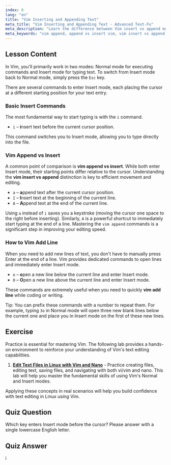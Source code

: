 ```yaml
---
index: 6
lang: "en"
title: "Vim Inserting and Appending Text"
meta_title: "Vim Inserting and Appending Text - Advanced Text-Fu"
meta_description: "Learn the difference between Vim insert vs append modes. Master commands like 'i', 'a', and 'o' to efficiently edit text, vim append content, and vim add line."
meta_keywords: "vim append, append vs insert vim, vim insert vs append, vim add line, vim text editing, vim commands, vim tutorial, insert mode, append mode"
---
```


## Lesson Content

In Vim, you'll primarily work in two modes: Normal mode for executing commands and Insert mode for typing text. To switch from Insert mode back to Normal mode, simply press the `Esc` key.

There are several commands to enter Insert mode, each placing the cursor at a different starting position for your text entry.

### Basic Insert Commands

The most fundamental way to start typing is with the `i` command.

- `i` – **i**nsert text before the current cursor position.

This command switches you to Insert mode, allowing you to type directly into the file.

### Vim Append vs Insert

A common point of comparison is **vim append vs insert**. While both enter Insert mode, their starting points differ relative to the cursor. Understanding the **vim insert vs append** distinction is key to efficient movement and editing.

- `a` – **a**ppend text after the current cursor position.
- `I` – **I**nsert text at the beginning of the current line.
- `A` – **A**ppend text at the end of the current line.

Using `a` instead of `i` saves you a keystroke (moving the cursor one space to the right before inserting). Similarly, `A` is a powerful shortcut to immediately start typing at the end of a line. Mastering the `vim append` commands is a significant step in improving your editing speed.

### How to Vim Add Line

When you need to add new lines of text, you don't have to manually press Enter at the end of a line. Vim provides dedicated commands to open lines and immediately enter Insert mode.

- `o` – **o**pen a new line below the current line and enter Insert mode.
- `O` – **O**pen a new line above the current line and enter Insert mode.

These commands are extremely useful when you need to quickly **vim add line** while coding or writing.

Tip: You can prefix these commands with a number to repeat them. For example, typing `3o` in Normal mode will open three new blank lines below the current one and place you in Insert mode on the first of these new lines.

## Exercise

Practice is essential for mastering Vim. The following lab provides a hands-on environment to reinforce your understanding of Vim's text editing capabilities.

1. **[Edit Text Files in Linux with Vim and Nano](https://labex.io/labs/comptia-edit-text-files-in-linux-with-vim-and-nano-591076)** - Practice creating files, editing text, saving files, and navigating with both vi/vim and nano. This lab will help you master the fundamental skills of using Vim's Normal and Insert modes.

Applying these concepts in real scenarios will help you build confidence with text editing in Linux using Vim.

## Quiz Question

Which key enters Insert mode before the cursor? Please answer with a single lowercase English letter.

## Quiz Answer

i
